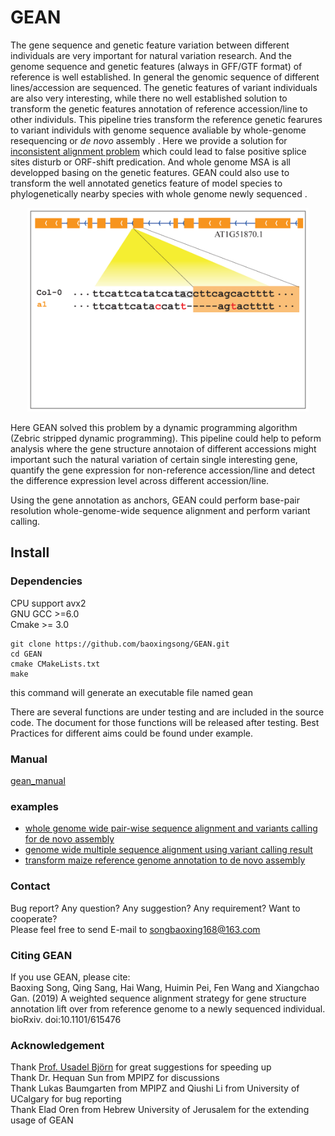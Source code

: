 # GEAN

The gene sequence and genetic feature variation between different individuals are very important for natural variation research. And the genome sequence and genetic features (always in GFF/GTF format) of reference is well established. In general the genomic sequence of different lines/accession are sequenced.
The genetic features of variant individuals are also very interesting, while there no well established solution to transform the genetic features annotation of reference accession/line to other individuls. This pipeline tries transform the reference genetic fearures to variant individuls with genome sequence avaliable by whole-genome resequencing or *de novo* assembly . Here we provide a solution for [inconsistent alignment problem](https://journals.plos.org/plosgenetics/article?id=10.1371/journal.pgen.1007699) which could lead to false positive splice sites disturb or ORF-shift predication. And whole genome MSA is all developped basing on the genetic features.
GEAN could also use to transform the well annotated genetics feature of model species to phylogenetically nearby species with whole genome newly sequenced .

<p align="center">
<img src="./doc/alternativeAlignment.gif" width="450px" background-color="#ffffff" />
</p>
Here GEAN solved this problem by a dynamic programming algorithm (Zebric stripped dynamic programming).
This pipeline could help to peform analysis where the gene structure annotaion of different accessions might important such the natural variation of certain single interesting gene, quantify the gene expression for non-reference accession/line and detect the difference expression level across different accession/line. 

Using the gene annotation as anchors, GEAN could perform base-pair resolution whole-genome-wide sequence alignment and perform variant calling.

## Install
### Dependencies
CPU support avx2\
GNU GCC >=6.0 \
Cmake >= 3.0
```
git clone https://github.com/baoxingsong/GEAN.git
cd GEAN
cmake CMakeLists.txt
make
```

this command will generate an executable file named gean
<!--
## Run it
````
Program gean
Usage: gean <command> [options]
Commands:
 -- variant calling:
    pseudogeno  create pseudo genome sequence
    lift        transform coordinate to another accession
    revlift     transform coordinate of another accession to reference
    liftgff     transform all the GFF/GTF coordinates
    revliftgff  transform all the GFF/GTF coordinates back to reference
    reanva      update variants records for functional annotation
    gff2seq     get the protein/CDS/gene sequence of GFF/GTF file
    annowgr     annotate re-sequenced genome
    randomVar   assign a random position for each variant
 -- whole genome wide MSA:
    premsa      cut the whole genome sequence into fragments
    msatosdi    generate sdi files from MSA results

 -- de novo assembly genome:
    transgff    trans reference gff/gtf to de novo assembly genome
    purifygff   purify the result from transgff
````

#### pseudogeno
Get pseudo-genome sequence of re-sequencing accession/line using reference genome sequence and variant calling records.
````
Usage: gean pseudogeno -r reference -v variants -o output
Options
 -h         produce help message
 -r FILE    reference genome in fasta format
 -v FILE    variant calling result in vcf/sdi format
 -p STRING  prefix for vcf records
 -o FILE    output pseudo genome in fasta format
````
** -prefix is the prefix of chromosome name for vcf/sdi variant records. Like the chromosome in TAIR10 reference genome is Chr1, Chr2, Chr3, Chr4 and Chr5. While the chromosomes in vcf files from the 1001 genomes project were indicated with 1, 2, 3, 4 and 5.
So `-prefix Chr` should be set to make the software work properly. If this parameter is not set correctly, the software would act as no variant records in the input vcf/sdi file.   

#### lift
Project/liftover a certain reference genome-sequence coordinate to re-sequencing accession/line pseudo-genome-sequence.
````
Usage: gean lift -v variants -c chromosome -p position
Options
 -h         produce help message
 -r FILE    reference genome in fasta format
 -v FILE    variant calling result in vcf/sdi format
 -f STRING  prefix for vcf records
 -c STRING  chromosome
 -p INT     the position/coordinate in reference genome
````

#### revlift
Project/liftover a certain coordinate of re-sequencing accession/line pseudo-genome-sequence to reference genome-sequence.
````
Usage: gean revlift -v variants -c chromosome -p position
Options
 -h         produce help message
 -r FILE    reference genome in fasta format
 -v FILE    variant calling result in vcf/sdi format
 -f STRING  prefix for vcf records
 -c STRING  chromosome, should be consistent with the chromosome information in sdi file (The coordinate starts from 1)
 -p INT     the position/coordinate in re-sequenced genome
````

#### liftgff
Inference the gene structure (gtf/gff file) annotation of re-sequencing accession/line by purely coordinate liftover.
````
Usage: gean liftgff -v variants -i inputGffFile -o outputGffFile
Options
 -h         produce help message
 -r FILE    reference genome in fasta format
 -v FILE    variant calling result in vcf/sdi format
 -i FILE    the input GFF/GTF file of reference line/accession
 -f STRING  prefix for vcf records
 -o         the output GFF/GTF file of target line/accession
````

#### revliftgff
Project/liftover the gene structure (gtf/gff file) annotation of re-sequencing accession/line to reference genome-sequence by purely coordinate liftover.
````
Usage: gean revliftgff -v variants -i inputGffFile -o outputGffFile
Options
 -h         produce help message
 -r FILE    reference genome in fasta format
 -v FILE    variant calling result in vcf/sdi format
 -i FILE    the input GFF/GTF file of non-reference line/accession
 -f STRING  prefix for vcf records
 -o         the output GFF/GTF file of reference line/accession
````

#### reanva
Realign the sequence using ZDP algorithm to solve the inconsistent INDEL alignment problem and recall all variants which could cause false positive ORF-state shit predication.
````
Usage: gean reanva -i inputGffFile -r inputGenome -a similar segments -s new genome sequence -o output GFF/GTF file
Options
 -h        produce help message
 -i FILE   GFF/GTF file
 -r FILE   reference genome sequence
 -v FILE   variant calling result in vcf/sdi format
 -f STRING prefix for vcf records
 -o FILE   output file
 -m INT    minimum intron size
 ````
 * By ORF-states, this software has following criteria:
     1) Splicing sites is one of motif in "SpliceSites", which is included in the release
     2) The minimum length of intron is larger than a certain value
     3) CDS sequence length is larger than a certain value
     4) The length of CDS sequence is divisible by 3
     5) No premature stop codon
     6) End with end codon
     7) Start with start codon
     The IUPAC Codes of DNA sequence could be well dealt with. 
     The result of ORF-states are included in the CDS sequence

#### gff2seq
Extract CDS sequence, C-DNA sequence and protein sequence for each protein-coding transcript. And predict the protein coding potential (termed as ORF-state)
````
Usage: gean gff2seq -i inputGffFile -r inputGenome -p outputProteinSequences -c outputCdsSequences -g outputGenomeSequences
Options
 -h        produce help message
 -i FILE   reference genome in GFF/GTF format
 -r FILE   genome sequence in fasta format
 -m INT    minimum intron size for ORF stats checking
 -p FILE   output file of protein sequence in fasta format
 -c FILE   output file of CDS (without intron) in fasta format
 -g FILE   output file of transcript (with intron) in fasta frormat
````

#### annowgr
Transform the reference gene structure annotation to re-sequencing accession/lines with several complementary methods.
````
Usage: gean annowgr -i inputGffFile -r referenceGenomeSequence -v variants -o outputGffFile
Options
 -h        produce help message
 -i FILE   reference GFF/GTF file
 -n FILE   the de novo annotation GFF of the target accession
 -r FILE   reference genome in fasta format
 -v FILE   variant calling result in vcf/sdi format
 -o FILE   the output GFF/GTF file
 -m INT    minimum intron size
 -d        remove reference ORF shift transcripts (default false)
 -f STRING prefix for vcf records
 -t INT    number of threads, default: 4
 -l INT  longest transcript to align. default(50000)
````


#### randomVar
Assign a random position for each variant in a variant calling result file, which could be used to compare the different between observed variant calling and random variants.
````
Usage: gean generateRandomSdi -v variants
Options
   -h        produce help message
   -r        (string) reference genome in fasta format
   -v        variant calling result in vcf/sdi format
   -o        prefix of output file
````


### Whole genome wide multiple sequence alignment pipeline (under testing)
#### premsa
cut the genome sequence of a population of individuals into fragments to perform multiple sequence alignment for each fragment.
````
Usage: gean premsa -i inputGffFile -r referenceGenomeSequence -v variants
Options
 -h         produce help message
 -i FILE    the input GFF/GTF file of reference line/accession
 -r FILE    reference genome
 -v FILE    list of variant calling results files
 -f STRING  prefix for vcf records
 -m INT     minimum intron size
 -t INT     number of threads, default: 4
 -w INT     window size, default: 10000
 -s INT     window overlap size, default: 500
 -p INT     output catch size (default 100)
 -l INT     longest transcript to align. default(50000)
````

#### msatosdi
perform variant calling from the multiple sequence alignment of sequence fragments of a population of genome sequences
````
Usage: gean msatosdi -i inputGffFile -r referenceGenomeSequence -v variants -o outputGffFile
Options
 -h         produce help message
 -a FILE    accession list
 -c FILE    chromosome list
 -m FOLDER  folder of MSA result
 -o FOLDER  output folder
 -r FILE    reference genome in fasta format
 -t INT     number of threads, default: 4
 -v FILE    list of variant calling results files
 -f STRING  prefix for vcf records
 ````
 
### pipeline to project the reference gene structure annotation to a de novo assembly genome sequence highly similar with the reference genome sequence
#### transgff
Project project reference gene structure annotation to a de novo genome sequence basing the whole genome sequence alignment.
The result file contains duplication gene annotations records, which might do not compile with other software and could be purified with the following function.
````
Usage: gean transgff -i inputGffFile -r inputGenome -a similar segments -s new genome sequence -o output GFF/GTF file
Options
 -h        produce help message
 -i FILE   reference GFF/GTF file
 -r FILE   reference genome sequence
 -a FILE   similar segments
 -s FILE   target genome sequence
 -o FILE   output GFF/GTF file
 -w INT    sequence alignment window width (default: 60)
 -l        run in slow model (default false)
 -m INT    minimum intron size
 ````
 
#### purifygff   
remove those duplication gene structure annotations generated from the transff function
````
 Usage: gean purifygff -i inputGffFile -s inputGenome -o output GFF/GTF file
 Options
  -h        produce help message
  -i FILE   GFF/GTF file
  -s FILE   target genome sequence
  -o FILE   output GFF/GTF file
  -x INT    minimum gene length
  -m INT    minimum intron size
````
-->
There are several functions are under testing and are included in the source code. The document for those functions will be released after testing.
Best Practices for different aims could be found under example.
### Manual
[gean_manual](gean_manual.pdf)
### examples
* [whole genome wide pair-wise sequence alignment and variants calling for de novo assembly](example/denovoVariantCalling/README.md)
* [genome wide multiple sequence alignment using variant calling result](example/variantsSynchronization/README.md)
* [transform maize reference genome annotation to de novo assembly](example/transformMaizeGFFannotation.md)
### Contact
Bug report? Any question? Any suggestion? Any requirement? Want to cooperate?\
Please feel free to send E-mail to songbaoxing168@163.com

### Citing GEAN
If you use GEAN, please cite: <br />
Baoxing Song, Qing Sang, Hai Wang, Huimin Pei, Fen Wang and Xiangchao Gan. (2019) A weighted sequence alignment strategy for gene structure annotation lift over from reference genome to a newly sequenced individual. bioRxiv. doi:10.1101/615476

### Acknowledgement
Thank [Prof. Usadel Björn](http://www.usadellab.org/) for great suggestions for speeding up\
Thank Dr. Hequan Sun from MPIPZ for discussions\
Thank Lukas Baumgarten from MPIPZ and Qiushi Li from University of UCalgary for bug reporting\
Thank Elad Oren from Hebrew University of Jerusalem for the extending usage of GEAN

